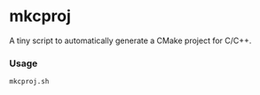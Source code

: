 # mkcproj

A tiny script to automatically generate a CMake project for C/C++.

### Usage

```sh
mkcproj.sh
```
